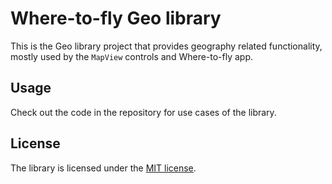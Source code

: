 # Where-to-fly Geo library

This is the Geo library project that provides geography related functionality,
mostly used by the `MapView` controls and Where-to-fly app.

## Usage

Check out the code in the repository for use cases of the library.

## License

The library is licensed under the [MIT license](../../LICENSE.md).
